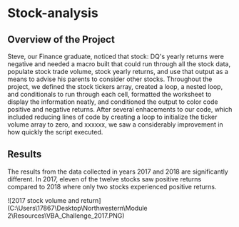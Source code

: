 # Stock-analysis

## Overview of the Project

Steve, our Finance graduate, noticed that stock: DQ's yearly returns were negative and needed a macro built that could run through all the stock data, populate stock trade volume, stock yearly returns, and use that output as a means to advise his parents to consider other stocks. Throughout the project, we defined the stock tickers array, created a loop, a nested loop, and conditionals to run through each cell, formatted the worksheet to display the information neatly, and conditioned the output to color code positive and negative returns. After several enhacements to our code, which included reducing lines of code by creating a loop to initialize the ticker volume array to zero, and xxxxxx, we saw a considerably improvement in how quickly the script executed.

## Results

The results from the data collected in years 2017 and 2018 are significantly different. In 2017, eleven of the twelve stocks saw positive returns compared to 2018 where only two stocks experienced positive returns.

![2017 stock volume and return](C:\Users\17867\Desktop\Northwestern\Module 2\Resources\VBA_Challenge_2017.PNG)

